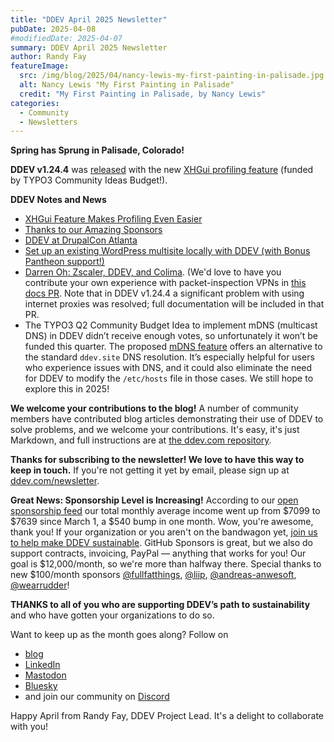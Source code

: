 ```yaml
---
title: "DDEV April 2025 Newsletter"
pubDate: 2025-04-08
#modifiedDate: 2025-04-07
summary: DDEV April 2025 Newsletter
author: Randy Fay
featureImage:
  src: /img/blog/2025/04/nancy-lewis-my-first-painting-in-palisade.jpg
  alt: Nancy Lewis "My First Painting in Palisade"
  credit: "My First Painting in Palisade, by Nancy Lewis"
categories:
  - Community
  - Newsletters
---
```


**Spring has Sprung in Palisade, Colorado!**

**DDEV v1.24.4** was [released](https://github.com/ddev/ddev/releases/tag/v1.24.4) with the new [XHGui profiling feature](xhgui-feature.md) (funded by TYPO3 Community Ideas Budget!).

**DDEV Notes and News**

- [XHGui Feature Makes Profiling Even Easier](https://ddev.com/blog/xhgui-feature)
- [Thanks to our Amazing Sponsors](https://ddev.com/blog/sponsor-thanks)
- [DDEV at DrupalCon Atlanta](https://ddev.com/blog/drupalcon-atlanta-2025)
- [Set up an existing WordPress multisite locally with DDEV (with Bonus Pantheon support!)](https://www.kalamuna.com/blog/setup-existing-wordpress-multisite-locally-ddev-bonus-pantheon-support)
- [Darren Oh: Zscaler, DDEV, and Colima](https://darren.oh.name/node/81). (We'd love to have you contribute your own experience with packet-inspection VPNs in [this docs PR](https://github.com/ddev/ddev/pull/7061). Note that in DDEV v1.24.4 a significant problem with using internet proxies was resolved; full documentation will be included in that PR.
- The TYPO3 Q2 Community Budget Idea to implement mDNS (multicast DNS) in DDEV didn’t receive enough votes, so unfortunately it won’t be funded this quarter. The proposed [mDNS feature](https://github.com/ddev/ddev/issues/6663) offers an alternative to the standard `ddev.site` DNS resolution. It’s especially helpful for users who experience issues with DNS, and it could also eliminate the need for DDEV to modify the `/etc/hosts` file in those cases. We still hope to explore this in 2025!

**We welcome your contributions to the blog!** A number of community members have contributed blog articles demonstrating their use of DDEV to solve problems, and we welcome your contributions. It's easy, it's just Markdown, and full instructions are at [the ddev.com repository](https://github.com/ddev/ddev.com).

**Thanks for subscribing to the newsletter! We love to have this way to keep in touch.** If you're not getting it yet by email, please sign up at [ddev.com/newsletter](/newsletter).

**Great News: Sponsorship Level is Increasing!** According to our [open sponsorship feed](https://ddev.com/s/sponsorship-data.json) our total monthly average income went up from $7099 to $7639 since March 1, a $540 bump in one month. Wow, you're awesome, thank you! If your organization or you aren't on the bandwagon yet, [join us to help make DDEV sustainable](https://github.com/sponsors/ddev). GitHub Sponsors is great, but we also do support contracts, invoicing, PayPal — anything that works for you! Our goal is $12,000/month, so we're more than halfway there. Special thanks to new $100/month sponsors [@fullfatthings](http://www.fullfatthings.com/), [@liip](https://www.liip.ch/en), [@andreas-anwesoft](https://www.anwesoft.com/), [@wearrudder](https://wearerudder.com/)!

**THANKS to all of you who are supporting DDEV’s path to sustainability** and who have gotten your organizations to do so.

Want to keep up as the month goes along? Follow on

- [blog](https://ddev.com/blog/)
- [LinkedIn](https://www.linkedin.com/company/ddev-foundation)
- [Mastodon](https://fosstodon.org/@ddev)
- [Bluesky](https://bsky.app/profile/ddev.bsky.social)
- and join our community on [Discord](/s/discord)

Happy April from Randy Fay, DDEV Project Lead. It's a delight to collaborate with you!
